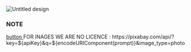 ![Untitled design](https://github.com/user-attachments/assets/11a001b2-f31e-403a-9706-d0617d2c9cb5)
<h3>NOTE</h3>
<a href="https://pixabay.com/">button </a> 
 FOR INAGES WE ARE NO LICENCE : https://pixabay.com/api/?key=${apiKey}&q=${encodeURIComponent(prompt)}&image_type=photo
